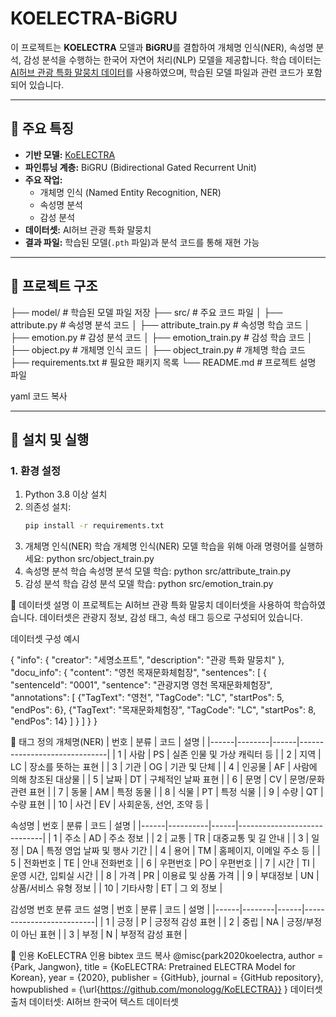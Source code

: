 # KOELECTRA-BiGRU

이 프로젝트는 **KOELECTRA** 모델과 **BiGRU**를 결합하여 개체명 인식(NER), 속성명 분석, 감성 분석을 수행하는 한국어 자연어 처리(NLP) 모델을 제공합니다. 학습 데이터는 [AI허브 관광 특화 말뭉치 데이터](https://www.aihub.or.kr/aihubdata/data/view.do?currMenu=&topMenu=&aihubDataSe=data&dataSetSn=71714)를 사용하였으며, 학습된 모델 파일과 관련 코드가 포함되어 있습니다.

---

## 🚀 주요 특징

- **기반 모델:** [KoELECTRA](https://github.com/monologg/KoELECTRA?tab=readme-ov-file)
- **파인튜닝 계층:** BiGRU (Bidirectional Gated Recurrent Unit)
- **주요 작업:**
  - 개체명 인식 (Named Entity Recognition, NER)
  - 속성명 분석
  - 감성 분석
- **데이터셋:** AI허브 관광 특화 말뭉치
- **결과 파일:** 학습된 모델(`.pth` 파일)과 분석 코드를 통해 재현 가능

---

## 📂 프로젝트 구조

├── model/ # 학습된 모델 파일 저장 ├── src/ # 주요 코드 파일 │ ├── attribute.py # 속성명 분석 코드 │ ├── attribute_train.py # 속성명 학습 코드 │ ├── emotion.py # 감성 분석 코드 │ ├── emotion_train.py # 감성 학습 코드 │ ├── object.py # 개체명 인식 코드 │ ├── object_train.py # 개체명 학습 코드 ├── requirements.txt # 필요한 패키지 목록 └── README.md # 프로젝트 설명 파일

yaml
코드 복사

---

## 🔧 설치 및 실행

### 1. 환경 설정
1. Python 3.8 이상 설치
2. 의존성 설치:
   ```bash
   pip install -r requirements.txt
2. 개체명 인식(NER) 학습
개체명 인식(NER) 모델 학습을 위해 아래 명령어를 실행하세요:
python src/object_train.py
3. 속성명 분석 학습
속성명 분석 모델 학습:
python src/attribute_train.py
4. 감성 분석 학습
감성 분석 모델 학습:
python src/emotion_train.py


📜 데이터셋 설명
이 프로젝트는 AI허브 관광 특화 말뭉치 데이터셋을 사용하여 학습하였습니다. 데이터셋은 관광지 정보, 감성 태그, 속성 태그 등으로 구성되어 있습니다.

데이터셋 구성 예시

{
    "info": {
        "creator": "세명소프트",
        "description": "관광 특화 말뭉치"
    },
    "docu_info": {
        "content": "영천 목재문화체험장",
        "sentences": [
            {
                "sentenceId": "0001",
                "sentence": "관광지명 영천 목재문화체험장",
                "annotations": [
                    {"TagText": "영천", "TagCode": "LC", "startPos": 5, "endPos": 6},
                    {"TagText": "목재문화체험장", "TagCode": "LC", "startPos": 8, "endPos": 14}
                ]
            }
        ]
    }
}


🔖 태그 정의
개체명(NER)
| 번호 | 분류   | 코드 | 설명                         |
|------|--------|------|------------------------------|
| 1    | 사람   | PS   | 실존 인물 및 가상 캐릭터 등  |
| 2    | 지역   | LC   | 장소를 뜻하는 표현           |
| 3    | 기관   | OG   | 기관 및 단체                |
| 4    | 인공물 | AF   | 사람에 의해 창조된 대상물    |
| 5    | 날짜   | DT   | 구체적인 날짜 표현           |
| 6    | 문명   | CV   | 문명/문화 관련 표현          |
| 7    | 동물   | AM   | 특정 동물                   |
| 8    | 식물   | PT   | 특정 식물                   |
| 9    | 수량   | QT   | 수량 표현                   |
| 10   | 사건   | EV   | 사회운동, 선언, 조약 등      |

속성명
| 번호 | 분류     | 코드 | 설명                        |
|------|----------|------|-----------------------------|
| 1    | 주소     | AD   | 주소 정보                  |
| 2    | 교통     | TR   | 대중교통 및 길 안내         |
| 3    | 일정     | DA   | 특정 영업 날짜 및 행사 기간 |
| 4    | 용어     | TM   | 홈페이지, 이메일 주소 등    |
| 5    | 전화번호 | TE   | 안내 전화번호              |
| 6    | 우편번호 | PO   | 우편번호                  |
| 7    | 시간     | TI   | 운영 시간, 입퇴실 시간      |
| 8    | 가격     | PR   | 이용료 및 상품 가격         |
| 9    | 부대정보 | UN   | 상품/서비스 유형 정보       |
| 10   | 기타사항 | ET   | 그 외 정보                 |

감성명
번호	분류	코드	설명
| 번호 | 분류   | 코드 | 설명                     |
|------|--------|------|--------------------------|
| 1    | 긍정   | P    | 긍정적 감성 표현         |
| 2    | 중립   | NA   | 긍정/부정이 아닌 표현     |
| 3    | 부정   | N    | 부정적 감성 표현         |

📜 인용
KoELECTRA 인용
bibtex
코드 복사
@misc{park2020koelectra,
  author = {Park, Jangwon},
  title = {KoELECTRA: Pretrained ELECTRA Model for Korean},
  year = {2020},
  publisher = {GitHub},
  journal = {GitHub repository},
  howpublished = {\url{https://github.com/monologg/KoELECTRA}}
}
데이터셋 출처
데이터셋: AI허브 한국어 텍스트 데이터셋


